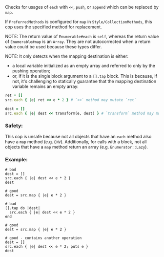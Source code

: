 Checks for usages of `each` with `<<`, `push`, or `append` which
can be replaced by `map`.

If `PreferredMethods` is configured for `map` in `Style/CollectionMethods`,
this cop uses the specified method for replacement.

NOTE: The return value of `Enumerable#each` is `self`, whereas the
return value of `Enumerable#map` is an `Array`. They are not autocorrected
when a return value could be used because these types differ.

NOTE: It only detects when the mapping destination is either:
* a local variable initialized as an empty array and referred to only by the
pushing operation;
* or, if it is the single block argument to a `[].tap` block.
This is because, if not, it's challenging to statically guarantee that the
mapping destination variable remains an empty array:

```ruby
ret = []
src.each { |e| ret << e * 2 } # `<<` method may mutate `ret`

dest = []
src.each { |e| dest << transform(e, dest) } # `transform` method may mutate `dest`
```

### Safety:

This cop is unsafe because not all objects that have an `each`
method also have a `map` method (e.g. `ENV`). Additionally, for calls
with a block, not all objects that have a `map` method return an array
(e.g. `Enumerator::Lazy`).

### Example:
    # bad
    dest = []
    src.each { |e| dest << e * 2 }
    dest

    # good
    dest = src.map { |e| e * 2 }

    # bad
    [].tap do |dest|
      src.each { |e| dest << e * 2 }
    end

    # good
    dest = src.map { |e| e * 2 }

    # good - contains another operation
    dest = []
    src.each { |e| dest << e * 2; puts e }
    dest
